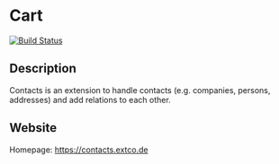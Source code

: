 # Cart

[![Build Status](https://travis-ci.org/extcode/contacts.svg?branch=master)](https://travis-ci.org/extcode/contacts)

## Description

Contacts is an extension to handle contacts (e.g. companies, persons, addresses) and add relations to each other.

## Website

Homepage: https://contacts.extco.de